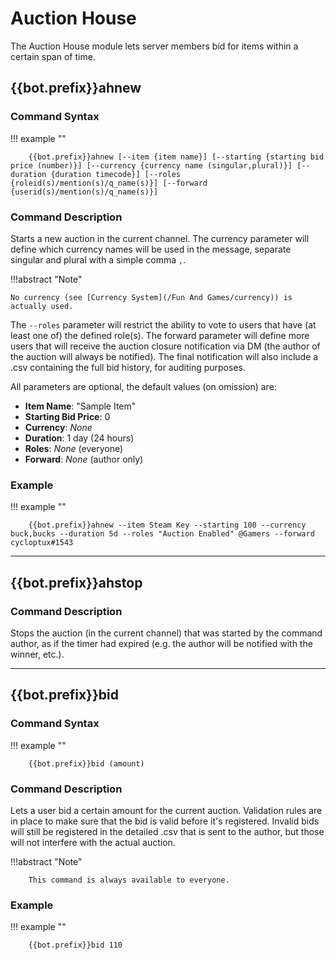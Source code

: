 Auction House
=============

The Auction House module lets server members bid for items within a
certain span of time.

{{bot.prefix}}ahnew
-----

### Command Syntax

!!! example ""

        {{bot.prefix}}ahnew [--item {item name}] [--starting {starting bid price (number)}] [--currency {currency name (singular,plural)}] [--duration {duration timecode}] [--roles {roleid(s)/mention(s)/q_name(s)}] [--forward {userid(s)/mention(s)/q_name(s)}]

### Command Description

Starts a new auction in the current channel. The currency parameter will
define which currency names will be used in the message, separate
singular and plural with a simple comma `,`.

!!!abstract "Note" 

    No currency (see [Currency System](/Fun And Games/currency)) is actually used.

The `--roles` parameter will restrict the ability to vote to users that have
(at least one of) the defined role(s). The forward parameter will define
more users that will receive the auction closure notification via DM
(the author of the auction will always be notified). The final
notification will also include a .csv containing the full bid history,
for auditing purposes.

All parameters are optional, the default values (on omission) are:

-   **Item Name**: "Sample Item"
-   **Starting Bid Price**: 0
-   **Currency**: *None*
-   **Duration**: 1 day (24 hours)
-   **Roles**: *None* (everyone)
-   **Forward**: *None* (author only)

### Example

!!! example ""

        {{bot.prefix}}ahnew --item Steam Key --starting 100 --currency buck,bucks --duration 5d --roles "Auction Enabled" @Gamers --forward cycloptux#1543


------------------------------------------------------------------------

{{bot.prefix}}ahstop
------

### Command Description

Stops the auction (in the current channel) that was started by the
command author, as if the timer had expired (e.g. the author will be
notified with the winner, etc.).

------------------------------------------------------------------------

{{bot.prefix}}bid
---

### Command Syntax

!!! example ""
    
        {{bot.prefix}}bid (amount)

### Command Description

Lets a user bid a certain amount for the current auction. Validation
rules are in place to make sure that the bid is valid before it's
registered. Invalid bids will still be registered in the detailed .csv
that is sent to the author, but those will not interfere with the actual
auction.

!!!abstract "Note" 

        This command is always available to everyone.


### Example

!!! example ""

        {{bot.prefix}}bid 110

